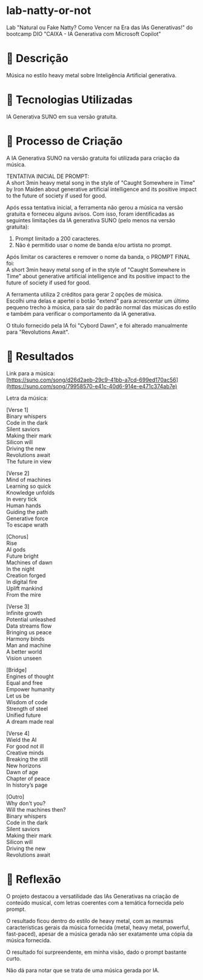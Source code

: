 # lab-natty-or-not
Lab "Natural ou Fake Natty? Como Vencer na Era das IAs Generativas!" do bootcamp DIO "CAIXA - IA Generativa com Microsoft Copilot"

# 📒 Descrição
Música no estilo heavy metal sobre Inteligência Artificial generativa.

# 🤖 Tecnologias Utilizadas
IA Generativa SUNO em sua versão gratuita.

# 🧐 Processo de Criação

A IA Generativa SUNO na versão gratuita foi utilizada para criação da música.

TENTATIVA INICIAL DE PROMPT:  
A short 3min heavy metal song in the style of "Caught Somewhere in Time" by Iron Maiden about generative artificial intelligence and its positive impact to the future of society if used for good.

Após essa tentativa inicial, a ferramenta não gerou a música na versão gratuita e forneceu alguns avisos. Com isso, foram identificadas as seguintes limitações da IA generativa SUNO (pelo menos na versão gratuita):
1. Prompt limitado a 200 caracteres.
2. Não é permitido usar o nome de banda e/ou artista no prompt.

Após limitar os caracteres e remover o nome da banda, o PROMPT FINAL foi:  
A short 3min heavy metal song of in the style of "Caught Somewhere in Time" about generative artificial intelligence and its positive impact to the future of society if used for good.

A ferramenta utiliza 2 créditos para gerar 2 opções de música.  
Escolhi uma delas e apertei o botão "extend" para acrescentar um último pequeno trecho à música, para sair do padrão normal das músicas do estilo e também para verificar o comportamento da IA generativa.

O título fornecido pela IA foi "Cybord Dawn", e foi alterado manualmente para "Revolutions Await".

# 🚀 Resultados

Link para a música:  
[https://suno.com/song/d26d2aeb-29c9-41bb-a7cd-699ed170ac56](https://suno.com/song/79958570-e41c-40d6-914e-e471c374ab7e)

Letra da música:

[Verse 1]  
Binary whispers  
Code in the dark  
Silent saviors  
Making their mark  
Silicon will  
Driving the new  
Revolutions await  
The future in view  

[Verse 2]  
Mind of machines  
Learning so quick  
Knowledge unfolds  
In every tick  
Human hands  
Guiding the path  
Generative force  
To escape wrath  

[Chorus]  
Rise  
AI gods  
Future bright  
Machines of dawn  
In the night  
Creation forged  
In digital fire  
Uplift mankind  
From the mire  

[Verse 3]  
Infinite growth  
Potential unleashed  
Data streams flow  
Bringing us peace  
Harmony binds  
Man and machine  
A better world  
Vision unseen  

[Bridge]  
Engines of thought  
Equal and free  
Empower humanity  
Let us be  
Wisdom of code  
Strength of steel  
Unified future  
A dream made real  

[Verse 4]  
Wield the AI  
For good not ill  
Creative minds  
Breaking the still  
New horizons  
Dawn of age  
Chapter of peace  
In history’s page  

[Outro]  
Why don't you?  
Will the machines then?  
Binary whispers  
Code in the dark  
Silent saviors  
Making their mark  
Silicon will  
Driving the new  
Revolutions await  

# 💭 Reflexão

O projeto destacou a versatilidade das IAs Generativas na criação de conteúdo musical, com letras coerentes com a temática fornecida pelo prompt.   

O resultado ficou dentro do estilo de heavy metal, com as mesmas características gerais da música fornecida (metal, heavy metal, powerful, fast-paced), apesar de a música gerada não ser exatamente uma cópia da música fornecida.  

O resultado foi surpreendente, em minha visão, dado o prompt bastante curto.  

Não dá para notar que se trata de uma música gerada por IA.  
